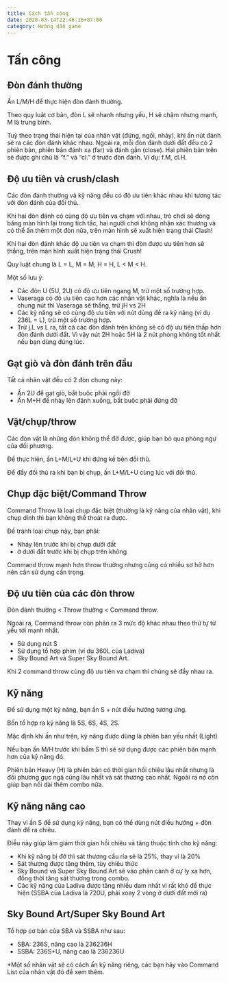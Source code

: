 ```yaml
---
title: Cách tấn công
date: 2020-03-14T22:46:16+07:00
category: Hướng dẫn game
---
```



# Tấn công

## Đòn đánh thường

Ấn L/M/H để thực hiện đòn đánh thường.

Theo quy luật cơ bản, đòn L sẽ nhanh nhưng yếu, H sẽ chậm nhưng mạnh, M là
trung bình.

Tuỳ theo trạng thái hiện tại của nhân vật (đứng, ngồi, nhảy), khi ấn nút đánh
sẽ ra các đòn đánh khác nhau. Ngoài ra, mỗi đòn đánh dưới đất đều có 2 phiên
bản, phiên bản đánh xa (far) và đánh gần (close). Hai phiên bản trên sẽ được
ghi chú là “f.” và “cl.” ở trước đòn đánh. Ví dụ: f.M, cl.H.

## Độ ưu tiên và crush/clash

Các đòn đánh thường và kỹ năng đều có độ ưu tiên khác nhau khi tương tác với
đòn đánh của đối thủ.

Khi hai đòn đánh có cùng độ ưu tiên va chạm với nhau, trò chơi sẽ đóng băng màn
hình lại trong tích tắc, hai người chơi không nhận xác thương và có thể ấn thêm
một đòn nữa, trên màn hình sẽ xuất hiện trạng thái Clash!

Khi hai đòn đánh khác độ ưu tiên va chạm thì đòn được ưu tiên hơn sẽ thắng,
trên màn hình xuất hiện trạng thái Crush!

Quy luật chung là L = L, M = M, H = H, L < M < H.

Một số lưu ý:

- Các đòn U (5U, 2U) có độ ưu tiên ngang M, trừ một số trường hợp.
- Vaseraga có độ ưu tiên cao hơn các nhân vật khác, nghĩa là nếu ấn chung nút
  thì Vaseraga sẽ thắng, trừ jH vs 2H
- Các kỹ năng sẽ có cùng độ ưu tiên với nút dùng để ra kỹ năng (ví dụ 236L =
  L), trừ một số trường hợp.
- Trừ j.L vs L ra, tất cả các đòn đánh trên không sẽ có độ ưu tiên thấp hơn đòn
  đánh dưới đất. Vì vậy nút 2H hoặc 5H là 2 nút phòng không tốt nhất nếu bạn
  dùng đúng lúc.

## Gạt giò và đòn đánh trên đầu

Tất cả nhân vật đều có 2 đòn chung này:

- Ấn 2U để gạt giò, bắt buộc phải ngồi đỡ
- Ấn M+H để nhảy lên đánh xuống, bắt buộc phải đứng đỡ

## Vật/chụp/throw

Các đòn vật là những đòn không thể đỡ được, giúp bạn bỏ qua phòng ngự của đối
phương.

Để thực hiện, ấn L+M/L+U khi đứng kế bên đối thủ.

Để đẩy đối thủ ra khi bạn bị chụp, ấn L+M/L+U cùng lúc với đối thủ.

## Chụp đặc biệt/Command Throw

Command Throw là loại chụp đặc biệt (thường là kỹ năng của nhân vật), khi chụp
dính thì bạn không thể thoát ra được.

Để tránh loại chụp này, bạn phải:

- Nhảy lên trước khi bị chụp dưới đất
- ở dưới đất trước khi bị chụp trên không

Command throw mạnh hơn throw thường nhưng cũng có nhiều sơ hở hơn nên cần sử
dụng cẩn trọng.

## Độ ưu tiên của các đòn throw

Đòn đánh thường < Throw thường < Command throw.

Ngoài ra, Command throw còn phân ra 3 mức độ khác nhau theo thứ tự từ yếu tới
mạnh nhất.

- Sử dụng nút S
- Sử dụng tổ hợp phím (ví dụ 360L của Ladiva)
- Sky Bound Art và Super Sky Bound Art.

Khi 2 command throw cùng độ ưu tiên va chạm thì chúng sẽ đẩy nhau ra.

## Kỹ năng

Để sử dụng một kỹ năng, bạn ấn S + nút điều hướng tương ứng.

Bốn tổ hợp ra kỹ năng là 5S, 6S, 4S, 2S.

Mặc định khi ấn như trên, kỹ năng được dùng là phiên bản yếu nhất (Light)

Nếu bạn ấn M/H trước khi bấm S thì sẽ sử dụng được các phiên bản mạnh hơn của
kỹ năng đó.

Phiên bản Heavy (H) là phiên bản có thời gian hồi chiêu lâu nhất nhưng là đối
phương gục ngã cũng lâu nhất và sát thương cao nhất. Ngoài ra nó còn giúp bạn
nối dài thêm combo nữa.

## Kỹ năng nâng cao

Thay vì ấn S để sử dụng kỹ năng, bạn có thể dùng nút điều hướng + đòn đánh để
ra chiêu.

Điều này giúp làm giảm thời gian hồi chiêu và tăng thuộc tính cho kỹ năng:

- Khi kỹ năng bị đỡ thì sát thương cấu rỉa sẽ là 25%, thay vì là 20%
- Sát thương được tăng thêm, tùy chiêu thức
- Sky Bound và Super Sky Bound Art sẽ vào phân cảnh ở cự ly xa hơn, đồng thời tăng sát thương trong combo.
- Các kỹ năng của Ladiva được tăng nhiều dam nhất vì rất khó để thực hiện (SSBA của Ladiva là 720U, phải xoay 2 vòng ở dưới đất mới ra)

## Sky Bound Art/Super Sky Bound Art

Tổ hợp cơ bản của SBA và SSBA như sau:

- SBA: 236S, nâng cao là 236236H
- SSBA: 236S+U, nâng cao là 236236U

\*Một số nhân vật sẽ có cách ấn kỹ năng riêng, các bạn hãy vào Command List của
nhân vật đó để xem thêm.
